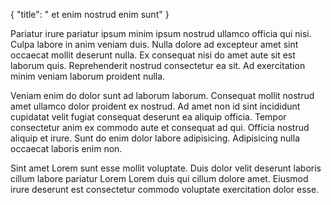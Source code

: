 {
  "title": " et enim nostrud enim sunt"
}

Pariatur irure pariatur ipsum minim ipsum nostrud ullamco officia qui nisi. Culpa labore in anim veniam duis. Nulla dolore ad excepteur amet sint occaecat mollit deserunt nulla. Ex consequat nisi do amet aute sit est laborum quis. Reprehenderit nostrud consectetur ea sit. Ad exercitation minim veniam laborum proident nulla.

Veniam enim do dolor sunt ad laborum laborum. Consequat mollit nostrud amet ullamco dolor proident ex nostrud. Ad amet non id sint incididunt cupidatat velit fugiat consequat deserunt ea aliquip officia. Tempor consectetur anim ex commodo aute et consequat ad qui. Officia nostrud aliquip et irure. Sunt do enim dolor labore adipisicing. Adipisicing nulla occaecat laboris enim non.

Sint amet Lorem sunt esse mollit voluptate. Duis dolor velit deserunt laboris cillum labore pariatur Lorem Lorem duis qui cillum dolore amet. Eiusmod irure deserunt est consectetur commodo voluptate exercitation dolor esse.